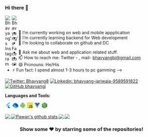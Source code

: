 ### Hi there 👋

<!--
**bhavyangj/bhavyangj** is a ✨ _special_ ✨ repository because its `README.md` (this file) appears on your GitHub profile.

#Hey, I'm [Bhavyang jariwala!](https://bhavyangbj.tk) 👋

<p align="left"> <img src="https://komarev.com/ghpvc/?username=bhavyangj&label=Views&color=blue&style=plastic" alt="Bhavyang" /> </p>
<a href="https://twitter.com/bhavyang8">
  <img align="left" alt="Bhavyang's Twitter" width="22px" src="https://cdn.jsdelivr.net/npm/simple-icons@v3/icons/twitter.svg" />
</a>
<a href="https://www.linkedin.com/in/bhavyang-jariwala-958959182">
  <img align="left" alt="Bhavyang's Linkdein" width="22px" src="https://cdn.jsdelivr.net/npm/simple-icons@v3/icons/linkedin.svg" />
</a>
<a href="https://github.com/bhavyangj">
  <img align="left" alt="Bhavyang's Github" width="22px" src="https://cdn.jsdelivr.net/npm/simple-icons@v3/icons/github.svg" />
</a>
<!--<a href="https://t.me/">
  <img align="left" alt="Bhavyang's Telegram" width="22px" src="https://cdn.jsdelivr.net/npm/simple-icons@v3/icons/telegram.svg" />
</a>-->
<a href="https://www.instagram.com/bhavyang_912/">
  <img align="left" alt="Bhavyang's Instagram" width="22px" src="https://cdn.jsdelivr.net/npm/simple-icons@v3/icons/instagram.svg" />
</a>
<a href="https://www.facebook.com/bhavyang.bj/">
  <img align="left" alt="Bhavyang's Facebook" width="22px" src="https://cdn.jsdelivr.net/npm/simple-icons@v3/icons/facebook.svg" />
</a>
<!--
<a href="https://www.youtube.com/">
  <img align="left" alt="Bhavyang's Youtube" width="22px" src="https://cdn.jsdelivr.net/npm/simple-icons@v3/icons/youtube.svg" />
</a>-->

<br/>
<br/>


- 🔭 I’m currently working on web and mobile appplication
- 🌱 I’m currently learning backend for Web development
- 👯 I’m looking to collaborate on github and DC
<!-- 🤔 I’m looking for help with --> 
- 💬 Ask me about web and application related stuff.
- 📫 How to reach me: Twitter - , mail- bhavyangbj@gmail.com
- 😄 Pronouns: He/His
- ⚡ Fun fact: I spend almost 1-3 hours to pc gamming
-->

[![Twitter: Bhavyang8](https://img.shields.io/twitter/follow/bhavyang8?style=social)](https://twitter.com/bhavyang8)
[![Linkedin: bhavyang-jariwala-9589591822](https://img.shields.io/badge/-imthepk-blue?style=flat-square&logo=Linkedin&logoColor=white&link=https://bhavyang-jariwala-958959182/)](https://www.linkedin.com/in/bhavyang-jariwala-958959182/)
[![GitHub bhavyangj](https://img.shields.io/github/followers/iampawan?label=follow&style=social)](https://github.com/bhavyangj)


**Languages and Tools:**  

<code><img height="20" src="https://raw.githubusercontent.com/github/explore/80688e429a7d4ef2fca1e82350fe8e3517d3494d/topics/flutter/flutter.png"></code>
<code><img height="20" src="https://raw.githubusercontent.com/github/explore/80688e429a7d4ef2fca1e82350fe8e3517d3494d/topics/dart/dart.png"></code>
<code><img height="20" src="https://raw.githubusercontent.com/github/explore/80688e429a7d4ef2fca1e82350fe8e3517d3494d/topics/android/android.png"></code>
<code><img height="20" src="https://raw.githubusercontent.com/github/explore/80688e429a7d4ef2fca1e82350fe8e3517d3494d/topics/javascript/javascript.png"></code>
<code><img height="20" src="https://raw.githubusercontent.com/github/explore/80688e429a7d4ef2fca1e82350fe8e3517d3494d/topics/vue/vue.png"></code>
<code><img height="20" src="https://raw.githubusercontent.com/github/explore/80688e429a7d4ef2fca1e82350fe8e3517d3494d/topics/nodejs/nodejs.png"></code>    

<a href="https://github.com/bhavyangj">
  <img align="center" src="https://github-readme-stats.vercel.app/api/top-langs/?username=bhavyangj&theme=light&hide_langs_below=1" />
</a>
<a href="https://github.com/bhavyang">
 <img align="center" src="https://github-readme-stats.vercel.app/api?username=bhavyangj&show_icons=true&theme=light&line_height=27" alt="Pawan's github stats"/>
</a>
<a href="https://github.com/bhavyangj/FlutterExampleApps">
  <img align="center" src="https://github-readme-stats.vercel.app/api/pin/?username=bhavyangj&repo=FlutterExampleApps&theme=light" />

</a>
<a href="https://github.com/bhavyangj/VelocityX">
 <img align="center" src="https://github-readme-stats.vercel.app/api/pin/?username=bhavyangj&repo=VelocityX&theme=light" />
</a>

<div align="center">

### Show some ❤️ by starring some of the repositories!

</div>
